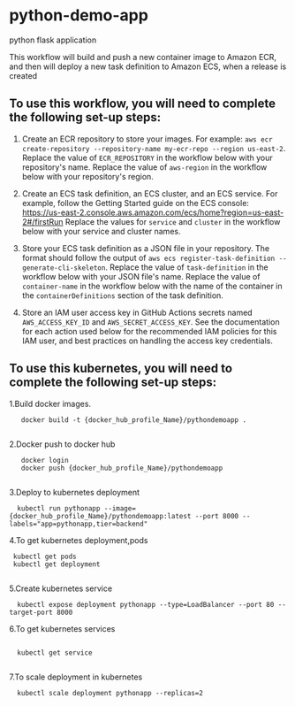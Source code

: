# python-demo-app
python flask application

This workflow will build and push a new container image to Amazon ECR,
and then will deploy a new task definition to Amazon ECS, when a release is created

## To use this workflow, you will need to complete the following set-up steps:

 1. Create an ECR repository to store your images.
    For example: `aws ecr create-repository --repository-name my-ecr-repo --region us-east-2`.
    Replace the value of `ECR_REPOSITORY` in the workflow below with your repository's name.                                                 Replace the value of `aws-region` in the workflow below with your repository's region.

2. Create an ECS task definition, an ECS cluster, and an ECS service.
    For example, follow the Getting Started guide on the ECS console:
    https://us-east-2.console.aws.amazon.com/ecs/home?region=us-east-2#/firstRun
    Replace the values for `service` and `cluster` in the workflow below with your service and cluster names.

3. Store your ECS task definition as a JSON file in your repository.
    The format should follow the output of `aws ecs register-task-definition --generate-cli-skeleton`.
    Replace the value of `task-definition` in the workflow below with your JSON file's name.
    Replace the value of `container-name` in the workflow below with the name of the container
    in the `containerDefinitions` section of the task definition.

4. Store an IAM user access key in GitHub Actions secrets named `AWS_ACCESS_KEY_ID` and `AWS_SECRET_ACCESS_KEY`.
    See the documentation for each action used below for the recommended IAM policies for this IAM user,
    and best practices on handling the access key credentials.
    
## To use this kubernetes, you will need to complete the following set-up steps:

 1.Build docker images.
```
   docker build -t {docker_hub_profile_Name}/pythondemoapp .
   
```
 2.Docker push to docker hub
 
```
   docker login
   docker push {docker_hub_profile_Name}/pythondemoapp 
   
```
  3.Deploy to kubernetes deployment
 
 ```
   kubectl run pythonapp --image={docker_hub_profile_Name}/pythondemoapp:latest --port 8000 --labels="app=pythonapp,tier=backend"
 
 ```
 
  4.To get kubernetes deployment,pods
 
 ```
  kubectl get pods
  kubectl get deployment
  
 ```
 
  5.Create kubernetes service
  
 ```
   kubectl expose deployment pythonapp --type=LoadBalancer --port 80 --target-port 8000
 
 ```
 
  6.To get kubernetes services
 
 ```
  
   kubectl get service
  
 ```
 
  7.To scale deployment in kubernetes
  
 ```
   kubectl scale deployment pythonapp --replicas=2
  
 ```

